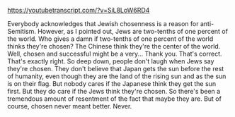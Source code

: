 https://youtubetranscript.com/?v=SiL8LoW6RD4

 Everybody acknowledges that Jewish chosenness is a reason for anti-Semitism. However, as I pointed out, Jews are two-tenths of one percent of the world. Who gives a damn if two-tenths of one percent of the world thinks they're chosen? The Chinese think they're the center of the world. Well, chosen and successful might be a very... Thank you. That's correct. That's exactly right. So deep down, people don't laugh when Jews say they're chosen. They don't believe that Japan gets the sun before the rest of humanity, even though they are the land of the rising sun and as the sun is on their flag. But nobody cares if the Japanese think they get the sun first. But they do care if the Jews think they're chosen. So there's been a tremendous amount of resentment of the fact that maybe they are. But of course, chosen never meant better. Never.